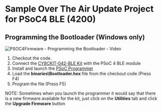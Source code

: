 # Sample Over The Air Update Project for PSoC4 BLE (4200)


## Programming the Bootloader (Windows only)

![[PSOC4Firmware - Programming the Bootloader - Video](https://img.youtube.com/vi/3BdwIGJ10rA/0.jpg)](https://www.youtube.com/watch?v=3BdwIGJ10rA) 

1. Checkout the code.
1. Connect the [CY8CKIT-042-BLE Kit](http://www.cypress.com/documentation/development-kitsboards/cy8ckit-042-ble-bluetooth-low-energy-ble-pioneer-kit) with the PSoC 4 BLE module 
1. Install and launch the [PSoC Programmer](http://www.cypress.com/products/psoc-programmer)
1. Load the **binaries\Bootloader.hex** file from the checkout code (Press F4)
1. Program the file (Press F5) 

NOTE: Sometimes when you launch the programmer it would say that there is a new firmware available for the kit, just click on the **Utilities** tab and click the **Upgrade Firmware** button
